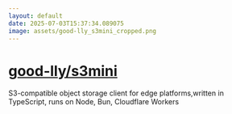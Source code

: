 ```yaml
---
layout: default
date: 2025-07-03T15:37:34.089075
image: assets/good-lly_s3mini_cropped.png
---
```


# [good-lly/s3mini](https://github.com/good-lly/s3mini)

S3-compatible object storage client for edge platforms,written in TypeScript, runs on Node, Bun, Cloudflare Workers
